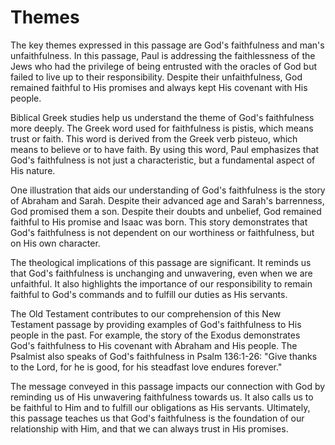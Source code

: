# Themes

The key themes expressed in this passage are God's faithfulness and man's unfaithfulness. In this passage, Paul is addressing the faithlessness of the Jews who had the privilege of being entrusted with the oracles of God but failed to live up to their responsibility. Despite their unfaithfulness, God remained faithful to His promises and always kept His covenant with His people.

Biblical Greek studies help us understand the theme of God's faithfulness more deeply. The Greek word used for faithfulness is pistis, which means trust or faith. This word is derived from the Greek verb pisteuo, which means to believe or to have faith. By using this word, Paul emphasizes that God's faithfulness is not just a characteristic, but a fundamental aspect of His nature.

One illustration that aids our understanding of God's faithfulness is the story of Abraham and Sarah. Despite their advanced age and Sarah's barrenness, God promised them a son. Despite their doubts and unbelief, God remained faithful to His promise and Isaac was born. This story demonstrates that God's faithfulness is not dependent on our worthiness or faithfulness, but on His own character.

The theological implications of this passage are significant. It reminds us that God's faithfulness is unchanging and unwavering, even when we are unfaithful. It also highlights the importance of our responsibility to remain faithful to God's commands and to fulfill our duties as His servants.

The Old Testament contributes to our comprehension of this New Testament passage by providing examples of God's faithfulness to His people in the past. For example, the story of the Exodus demonstrates God's faithfulness to His covenant with Abraham and His people. The Psalmist also speaks of God's faithfulness in Psalm 136:1-26: "Give thanks to the Lord, for he is good, for his steadfast love endures forever."

The message conveyed in this passage impacts our connection with God by reminding us of His unwavering faithfulness towards us. It also calls us to be faithful to Him and to fulfill our obligations as His servants. Ultimately, this passage teaches us that God's faithfulness is the foundation of our relationship with Him, and that we can always trust in His promises.

